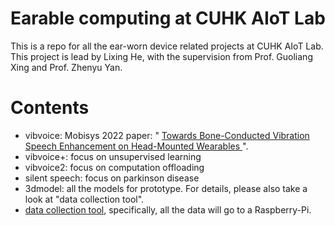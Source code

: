 # Earable computing at CUHK AIoT Lab
This is a repo for all the ear-worn device related projects at CUHK AIoT Lab. This project is lead by Lixing He, with the supervision from Prof. Guoliang Xing and Prof. Zhenyu Yan.

# Contents
* vibvoice: Mobisys 2022 paper: " <a href="https://dl.acm.org/doi/abs/10.1145/3495243.3560519"> Towards Bone-Conducted Vibration Speech Enhancement on Head-Mounted Wearables </a>".
* vibvoice+: focus on unsupervised learning
* vibvoice2: focus on computation offloading
* silent speech: focus on parkinson disease
* 3dmodel: all the models for prototype. For details, please also take a look at "data collection tool".
* [data collection tool](https://github.com/lixinghe1999/Raspberry-Pi), specifically, all the data will go to a Raspberry-Pi.

